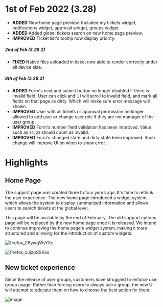 # 1st of Feb 2022 (3.28)

- **ADDED** New home page preview. Included my tickets widget, notifications widget, approval widget, groups widget.
- **ADDED** Added global tickets search on new home page preview.
- **IMPROVED** Ticket list's tooltip now display priority.

##### 2nd of Feb (3.28.2)
- **FIXED** Native files uploaded in ticket now able to render correctly under all device size.

##### 8th of Feb (3.28.3)
- **ADDED** Form's next and submit button no longer disabled if there is invalid field. User can click and UI will scroll to invalid field, and mark all fields on that page as dirty. Which will make sure error message will shown.
- **IMPROVED** User with all tickets or approval permission no longer allowed to add user or change user role if they are not manager of the user group.
- **IMPROVED** Form's number field validation has been improved. Value such as `34,23` should count as invalid.
- **IMPROVED** Form's changed state and dirty state been improved. Such change will improve UI on when to show error.

# Highlights

## Home Page
The support page was created three to four years ago. It's time to rethink the user experience. The new home page introduced a widget system, which allows the system to display summarized information and allows users to search tickets at the global level.

This page will be available by the end of February. The old support options page will be replaced by the new home page once it is released. We intend to continue improving the home page's widget system, making it more structured and allowing for the introduction of custom widgets. 

![firefox_C6ywgWsYXc](https://user-images.githubusercontent.com/1712143/152088545-d76ae5dd-3bb4-4043-ab97-61b4d9508cf3.png)

![firefox_oJjzpSSVao](https://user-images.githubusercontent.com/1712143/152088996-1a6cac42-c229-46f9-bd50-dd8a4ad50e06.png)

## New ticket experience
Since the release of user groups, customers have struggled to enforce user group usage. Rather than forcing users to always use a group, the new UI will attempt to educate them on how to choose the best action for them. 

![image](https://user-images.githubusercontent.com/1712143/152274666-b40f918a-b4d8-41f3-87f7-c7229801e4db.png)
